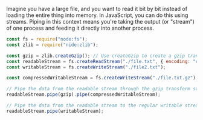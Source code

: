 Imagine you have a large file, and you want to read it bit by bit instead of loading the entire thing into memory. In JavaScript, you can do this using streams. Piping in this context means you're taking the output (or "stream") of one process and feeding it directly into another process.

```javascript
const fs = require("node:fs");
const zlib = require("nide:zlib"); 

const gzip = zlib.createGzip(); // Use createGzip to create a gzip transform stream
const readableStream = fs.createReadStream("./file.txt", { encoding: "utf-8", highWaterMark: 2 });
const writableStream = fs.createWriteStream("./file2.txt"); 

const compressedWritableStream = fs.createWriteStream("./file.txt.gz"); 

// Pipe the data from the readable stream through the gzip transform stream and then to the compressed writable stream
readableStream.pipe(gzip).pipe(compressedWritableStream);

// Pipe the data from the readable stream to the regular writable stream
readableStream.pipe(writableStream);